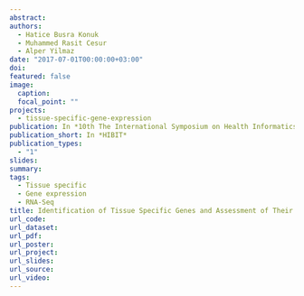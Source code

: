 ```yaml
---
abstract: 
authors:
  - Hatice Busra Konuk
  - Muhammed Rasit Cesur
  - Alper Yilmaz
date: "2017-07-01T00:00:00+03:00"
doi: 
featured: false
image:
  caption: 
  focal_point: ""
projects:
  - tissue-specific-gene-expression
publication: In *10th The International Symposium on Health Informatics and Bioinformatics*
publication_short: In *HIBIT*
publication_types:
  - "1"
slides:
summary: 
tags:
  - Tissue specific
  - Gene expression
  - RNA-Seq
title: Identification of Tissue Specific Genes and Assessment of Their Intersection with Differentialy Expressed Genes in Cancer Data to Understand Tumor Heterogeneity in silico
url_code: 
url_dataset: 
url_pdf: 
url_poster: 
url_project: 
url_slides: 
url_source: 
url_video: 
---
```


